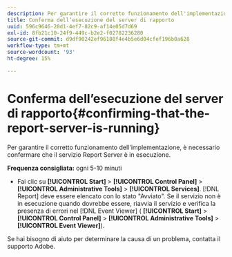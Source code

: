 ```yaml
---
description: Per garantire il corretto funzionamento dell'implementazione, è necessario confermare che il servizio Report Server è in esecuzione.
title: Conferma dell’esecuzione del server di rapporto
uuid: 596c9646-20d1-4ef7-82c9-af14e05d7d69
exl-id: 8fb21c10-24f9-449c-b2e2-f02782236280
source-git-commit: d9df90242ef96188f4e4b5e6d04cfef196b0a628
workflow-type: tm+mt
source-wordcount: '93'
ht-degree: 15%

---
```


# Conferma dell’esecuzione del server di rapporto{#confirming-that-the-report-server-is-running}

Per garantire il corretto funzionamento dell&#39;implementazione, è necessario confermare che il servizio Report Server è in esecuzione.

**Frequenza consigliata:** ogni 5-10 minuti

* Fai clic su **[!UICONTROL Start]** > **[!UICONTROL Control Panel]** > **[!UICONTROL Administrative Tools]** > **[!UICONTROL Services]**. [!DNL Report] deve essere elencato con lo stato &quot;Avviato&quot;. Se il servizio non è in esecuzione quando dovrebbe essere, riavvia il servizio e verifica la presenza di errori nel [!DNL Event Viewer] ( **[!UICONTROL Start]** > **[!UICONTROL Control Panel]** > **[!UICONTROL Administrative Tools]** > **[!UICONTROL Event Viewer]**).

Se hai bisogno di aiuto per determinare la causa di un problema, contatta il supporto Adobe.
